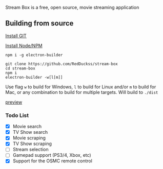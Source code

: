 Stream Box is a free, open source, movie streaming application

## Building from source

[Install GIT](https://git-scm.com/)

[Install Node/NPM](https://nodejs.org)

`npm i -g electron-builder`

```
git clone https://github.com/RedDuckss/stream-box
cd stream-box
npm i
electron-builder -w[l[m]]
```

Use flag `w` to build for Windows, `l` to build for Linux and/or `m` to build for Mac, or any combination to build for multiple targets. Will build to `./dist`

[preview](https://i.imgur.com/urOnbvg.gif)

### Todo List
- [x] Movie search
- [x] TV Show search
- [x] Movie scraping
- [x] TV Show scraping
- [ ] Stream selection
- [ ] Gamepad support (PS3/4, Xbox, etc)
- [x] Support for the OSMC remote control